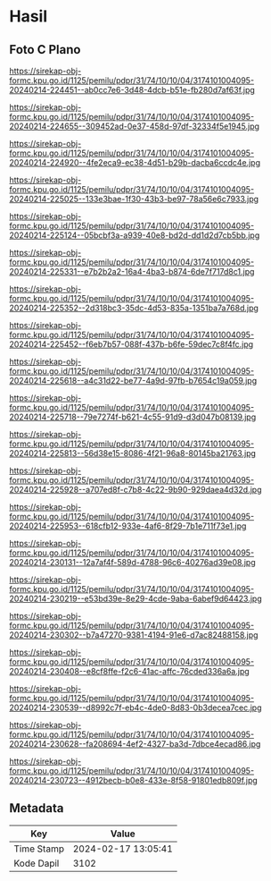 # Hasil

## Foto C Plano

https://sirekap-obj-formc.kpu.go.id/1125/pemilu/pdpr/31/74/10/10/04/3174101004095-20240214-224451--ab0cc7e6-3d48-4dcb-b51e-fb280d7af63f.jpg

https://sirekap-obj-formc.kpu.go.id/1125/pemilu/pdpr/31/74/10/10/04/3174101004095-20240214-224655--309452ad-0e37-458d-97df-32334f5e1945.jpg

https://sirekap-obj-formc.kpu.go.id/1125/pemilu/pdpr/31/74/10/10/04/3174101004095-20240214-224920--4fe2eca9-ec38-4d51-b29b-dacba6ccdc4e.jpg

https://sirekap-obj-formc.kpu.go.id/1125/pemilu/pdpr/31/74/10/10/04/3174101004095-20240214-225025--133e3bae-1f30-43b3-be97-78a56e6c7933.jpg

https://sirekap-obj-formc.kpu.go.id/1125/pemilu/pdpr/31/74/10/10/04/3174101004095-20240214-225124--05bcbf3a-a939-40e8-bd2d-dd1d2d7cb5bb.jpg

https://sirekap-obj-formc.kpu.go.id/1125/pemilu/pdpr/31/74/10/10/04/3174101004095-20240214-225331--e7b2b2a2-16a4-4ba3-b874-6de7f717d8c1.jpg

https://sirekap-obj-formc.kpu.go.id/1125/pemilu/pdpr/31/74/10/10/04/3174101004095-20240214-225352--2d318bc3-35dc-4d53-835a-1351ba7a768d.jpg

https://sirekap-obj-formc.kpu.go.id/1125/pemilu/pdpr/31/74/10/10/04/3174101004095-20240214-225452--f6eb7b57-088f-437b-b6fe-59dec7c8f4fc.jpg

https://sirekap-obj-formc.kpu.go.id/1125/pemilu/pdpr/31/74/10/10/04/3174101004095-20240214-225618--a4c31d22-be77-4a9d-97fb-b7654c19a059.jpg

https://sirekap-obj-formc.kpu.go.id/1125/pemilu/pdpr/31/74/10/10/04/3174101004095-20240214-225718--79e7274f-b621-4c55-91d9-d3d047b08139.jpg

https://sirekap-obj-formc.kpu.go.id/1125/pemilu/pdpr/31/74/10/10/04/3174101004095-20240214-225813--56d38e15-8086-4f21-96a8-80145ba21763.jpg

https://sirekap-obj-formc.kpu.go.id/1125/pemilu/pdpr/31/74/10/10/04/3174101004095-20240214-225928--a707ed8f-c7b8-4c22-9b90-929daea4d32d.jpg

https://sirekap-obj-formc.kpu.go.id/1125/pemilu/pdpr/31/74/10/10/04/3174101004095-20240214-225953--618cfb12-933e-4af6-8f29-7b1e711f73e1.jpg

https://sirekap-obj-formc.kpu.go.id/1125/pemilu/pdpr/31/74/10/10/04/3174101004095-20240214-230131--12a7af4f-589d-4788-96c6-40276ad39e08.jpg

https://sirekap-obj-formc.kpu.go.id/1125/pemilu/pdpr/31/74/10/10/04/3174101004095-20240214-230219--e53bd39e-8e29-4cde-9aba-6abef9d64423.jpg

https://sirekap-obj-formc.kpu.go.id/1125/pemilu/pdpr/31/74/10/10/04/3174101004095-20240214-230302--b7a47270-9381-4194-91e6-d7ac82488158.jpg

https://sirekap-obj-formc.kpu.go.id/1125/pemilu/pdpr/31/74/10/10/04/3174101004095-20240214-230408--e8cf8ffe-f2c6-41ac-affc-76cded336a6a.jpg

https://sirekap-obj-formc.kpu.go.id/1125/pemilu/pdpr/31/74/10/10/04/3174101004095-20240214-230539--d8992c7f-eb4c-4de0-8d83-0b3decea7cec.jpg

https://sirekap-obj-formc.kpu.go.id/1125/pemilu/pdpr/31/74/10/10/04/3174101004095-20240214-230628--fa208694-4ef2-4327-ba3d-7dbce4ecad86.jpg

https://sirekap-obj-formc.kpu.go.id/1125/pemilu/pdpr/31/74/10/10/04/3174101004095-20240214-230723--4912becb-b0e8-433e-8f58-91801edb809f.jpg


## Metadata

| Key        | Value               |
| ---------- | ------------------- |
| Time Stamp | 2024-02-17 13:05:41 |
| Kode Dapil | 3102                |



